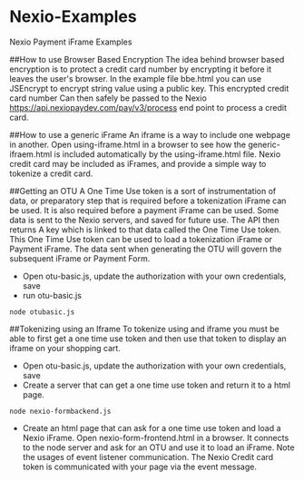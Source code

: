 # Nexio-Examples
Nexio Payment iFrame Examples

##How to use Browser Based Encryption
The idea behind browser based encryption is to protect a credit card number by encrypting it before it leaves the user's browser.
In the example file bbe.html you can use JSEncrypt to encrypt string value using a public key. This encrypted credit card number
Can then safely be passed to the Nexio https://api.nexiopaydev.com/pay/v3/process end point to process a credit card.

##How to use a generic iFrame
An iframe is a way to include one webpage in another. Open using-iframe.html in a browser to see how the generic-ifraem.html
is included automatically by the using-iframe.html file. Nexio credit card may be included as iFrames, and provide a simple
way to tokenize a credit card.

##Getting an OTU
A One Time Use token is a sort of instrumentation of data, or preparatory step that is required before a tokenization iFrame can be used. It
is also required before a payment iFrame can be used. Some data is sent to the Nexio servers, and saved for future use. The API then returns
A key which is linked to that data called the One Time Use token. This One Time Use token can be used to load a tokenization iFrame or Payment iFrame.
The data sent when generating the OTU will govern the subsequent iFrame or Payment Form.

- Open otu-basic.js,  update the authorization with your own credentials, save
- run otu-basic.js

```node otubasic.js```

##Tokenizing using an Iframe
To tokenize using and iframe you must be able to first get a one time use token and then use that token to display an
iframe on your shopping cart. 

 - Open otu-basic.js,  update the authorization with your own credentials, save
 - Create a server that can get a one time use token and return it to a html page.
 
 ```node nexio-formbackend.js```
 
 - Create an html page that can ask for a one time use token and load a Nexio iFrame. Open nexio-form-frontend.html in a browser. It connects to
 the node server and ask for an OTU and use it to load an iFrame. Note the usages of event listener communication. The Nexio Credit card token is 
 communicated with your page via the event message. 
 
 
 

